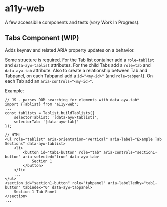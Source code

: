 # a11y-web
A few accessibile components and tests (*very* Work In Progress).

## Tabs Component (WIP)

Adds keynav and related ARIA property updates on a behavior.

Some structure is required. For the Tab list container add a  `role=tablist` and `data-ayw-tablist` attributes. For the child Tabs add a `role=tab` and `data-ayw-tab` attribute. Also to create a relationship between Tab and Tabpanel, on each Tabpanel add a `id="<my-id>"` (and `role=tabpenl`). On each Tab add an `aria-controls="<my-id>"`.

Example:
```
// JS - parses DOM searching for elements with data ayw-tab*
import {Tablist} from 'a11y-web';
...
const tablists = Tablist.buildTablists({
    selectorTablist: '[data-ayw-tablist]',
    selectorTab: '[data-ayw-tab]'
});

// HTML
<ul role="tablist" aria-orientation="vertical" aria-label="Example Tab Sections" data-ayw-tablist>  
    <li>
        <button id="tab1-button" role="tab" aria-controls="section1-button" aria-selected="true" data-ayw-tab>	
            Section 1
        </button>
    </li>
    ...
</ul>  
<section id="section1-button" role="tabpanel" aria-labelledby="tab1-button" tabindex="0" data-ayw-tabpanel>  
    Section 1 Tab Panel
</section>  
...
```

